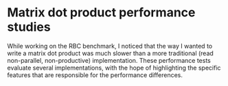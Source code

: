 Matrix dot product performance studies
======================================

While working on the RBC benchmark, I noticed that the way I wanted to write a
matrix dot product was much slower than a more traditional (read non-parallel,
non-productive) implementation. These performance tests evaluate several
implementations, with the hope of highlighting the specific features that are
responsible for the performance differences.
